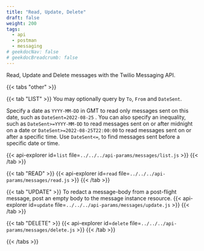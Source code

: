 ```yaml
---
title: "Read, Update, Delete"
draft: false
weight: 200
tags:
  - api
  - postman
  - messaging
# geekdocNav: false
# geekdocBreadcrumb: false
---
```


Read, Update and Delete messages with the Twilio Messaging API.

{{< tabs "other" >}}

{{< tab "LIST" >}}
You may optionally query by `To`, `From` and `DateSent`. 

Specify a date as `YYYY-MM-DD` in GMT to read only messages sent on this date, such as `DateSent=2022-08-25` . You can also specify an inequality, such as `DateSent>=YYYY-MM-DD` to read messages sent on or after midnight on a date or `DateSent>=2022-08-25T22:00:00` to read messages sent on or after a specific time. Use `DateSent<=`, to find messages sent before a specific date or time.

{{< api-explorer id=`list` file=`../../../api-params/messages/list.js` >}}
{{< /tab >}}

{{< tab "READ" >}}
{{< api-explorer id=`read` file=`../../../api-params/messages/read.js` >}}
{{< /tab >}}

{{< tab "UPDATE" >}}
To redact a message-body from a post-flight message, post an empty body to the message instance resource.
{{< api-explorer id=`update` file=`../../../api-params/messages/update.js` >}}
{{< /tab >}}

{{< tab "DELETE" >}}
{{< api-explorer id=`delete` file=`../../../api-params/messages/delete.js` >}}
{{< /tab >}}

{{< /tabs >}}
